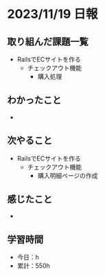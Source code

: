 # 2023/11/19 日報
## 取り組んだ課題一覧
- RailsでECサイトを作る
  - チェックアウト機能
    - 購入処理

## わかったこと
- 

## 次やること
- RailsでECサイトを作る
  - チェックアウト機能
    - 購入明細ページの作成

## 感じたこと
- 

## 学習時間
- 今日：h
- 累計：550h
